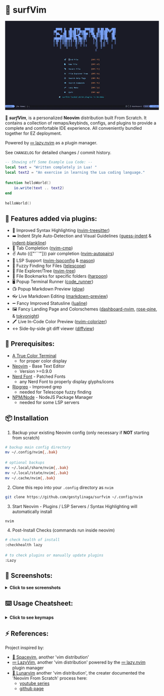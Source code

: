 <!-- TODO:
    - update screenshots with new colorscheme
    - add lsp remaps
    - add Table of contents if file gets too long
        - syntax: `1. [name](#headerName)`
-->
# 🌊 surfVim
![surfVim Preview Screenshot](screenshots/dashboard_screenshot.webp)

🌊 ***surfVim***, is a personalized **Neovim** distribution built From Scratch. 
It contains a collection of remaps/keybinds, configs, and plugins 
to provide a complete and comfortable IDE experience.
All conveniently bundled together for EZ deployment.

Powered by [💤 lazy.nvim](https://github.com/folke/lazy.nvim) as a plugin 
manager.

See `CHANGELOG` for detailed changes / commit history.

```lua
-- Showing off Some Example Lua Code: --
local text = "Written completely in Lua! " 
local text2 = "An exercise in learning the Lua coding language."

function helloWorld()
    io.write(text .. text2)
end

helloWorld()
```

## 🔌 Features added via plugins:
- 🎨 Improved Syntax Highlighting ([nvim-treesitter](https://github.com/nvim-treesitter/nvim-treesitter))
- ➡️  Indent Style Auto-Detection and Visual Guidelines ([guess-indent](https://github.com/NMAC427/guess-indent.nvim) 
& [indent-blankline](https://github.com/lukas-reineke/indent-blankline.nvim))
- 📖 Tab Completion ([nvim-cmp](https://github.com/hrsh7th/nvim-cmp))
- ✌️  Auto ({["'``'"]}) pair completion ([nvim-autopairs](https://github.com/windwp/nvim-autopairs))
- 🤖 LSP Support ([nvim-lspconfig](https://github.com/neovim/nvim-lspconfig) 
& [mason](https://github.com/williamboman/mason.nvim))
- 🔭 Fuzzy Finding for Files ([telescope](https://github.com/nvim-telescope/telescope.nvim))
- 📂 File Explorer/Tree ([nvim-tree](https://github.com/nvim-tree/nvim-tree.lua))
- 🔖 File Bookmarks for specific folders ([harpoon](https://github.com/ThePrimeagen/harpoon))
- 🖥️ Popup Terminal Runner ([code_runner](https://github.com/CRAG666/code_runner.nvim))
- 📺 Popup Markdown Preview ([glow](https://github.com/ellisonleao/glow.nvim))
- 👓 Live Markdown Editing ([markdown-preview](https://github.com/iamcco/markdown-preview.nvim))
- ➖ Fancy Improved Statusline ([lualine](https://github.com/nvim-lualine/lualine.nvim))
- 🖼️ Fancy Landing Page and Colorschemes ([dashboard-nvim](https://github.com/nvimdev/dashboard-nvim), 
[rose-pine](https://github.com/rose-pine/neovim), & [tokyonight](https://github.com/folke/tokyonight.nvim))
- 🖍️ Live In-Code Color Preview ([nvim-colorizer](https://github.com/norcalli/nvim-colorizer.lua))
- ↔️  Side-by-side git diff viewer ([diffview](https://github.com/sindrets/diffview.nvim))

## 🤖 Prerequisites:
- [A True Color Terminal](https://gist.github.com/kurahaupo/6ce0eaefe5e730841f03cb82b061daa2#now-supporting-true-color)
    - for proper color display
- [Neovim](https://github.com/neovim/neovim) - Base Text Editor
    - Version >=0.9.0
- [Nerd Font](https://github.com/ryanoasis/nerd-fonts) - Patched Fonts
    - any Nerd Font to properly display glyphs/icons
- [Ripgrep](https://github.com/BurntSushi/ripgrep) - Improved grep
    - needed for Telescope fuzzy finding
- [NPM/Node](https://docs.npmjs.com/downloading-and-installing-node-js-and-npm) -
NodeJS Package Manager
    - needed for some LSP servers

## 📦 Installation
1. Backup your existing Neovim config (only necessary if **NOT** starting from
scratch)
```sh
# backup main config directory
mv ~/.config/nvim{,.bak}

# optional backups
mv ~/.local/share/nvim{,.bak}
mv ~/.local/state/nvim{,.bak}
mv ~/.cache/nvim{,.bak}
```

2. Clone this repo into your `.config` directory as `nvim`
```sh
git clone https://github.com/gestylinaga/surfvim ~/.config/nvim
```

3. Start Neovim - Plugins / LSP Servers / Syntax Highlighting will automatically
install
```sh
nvim
```

4. Post-Install Checks (commands run inside neovim)
```sh
# check health of install
:checkhealth lazy

# to check plugins or manually update plugins
:Lazy
```

## 📸 Screenshots:
<details>
<summary><b>Click to see screenshots</b></summary>

All screenshots showing `tokyonight-night` color scheme.

Plugin shown: **lazy** plugins UI
![lazy.nvim screenshot](screenshots/lazy_screenshot.webp)

Plugin shown: **telescope** `find_files` feature
![telescope screenshot](screenshots/telescope_screenshot.webp)

Plugins shown: **glow** markdown preview & **nvim-tree** file tree
![glow screenshot](screenshots/glow_screenshot.webp)
</details>

## ⌨️ Usage Cheatsheet:
<details>
<summary><b>Click to see keymaps</b></summary>

| Action | Modifier | Key combo |
| ------ | ----- | ----- |
| **Basics**
| new empty file | Spc | n f
| quit all buffers | Spc | q q
| **Splits**
| vertical split | Spc | v s 
| horizontal split | Spc | h s 
| **Marks**
| set mark | m | any key 
| goto mark | ' | key selected 
| **Harpoons (project bookmarks)** 
| list bookmarks | Spc | h h 
| add bookmark | Spc | h t 
| goto bookmark 1 | Ctrl | u
| goto bookmark 2 | Ctrl | i
| goto bookmark 3 | Ctrl | o
| goto bookmark 4 | Ctrl | p
| **Window Focus** 
| switch focus down   | Ctrl | j
| switch focus up     | Ctrl | k
| switch focus left   | Ctrl | h
| switch focus right  | Ctrl | l
| **Tabs**
| new tab    | Ctrl | Home
| next tab   | Ctrl | PageDown
| prev tab   | Ctrl | PageUp
| close tab  | Ctrl | End
| **File Tree/Explorer**
| toggle tree  | Spc | t t 
| open tree    | Spc | t o
| close tree   | Spc | t q
| **Fuzzy Finder**
| telescope builtins        | Spc | f t
| fuzzy find files          | Spc | f f
| grep find word            | Spc | f g
| find recent files         | Spc | f r
| find help                 | Spc | f h
| find commands             | Spc | f c
| find/switch colorscheme   | Spc | c s 
| **Popup Terminal**
| open code runner  | Spc | r r
| **Popup Markdown Preview**
| open glow         | Spc | g g
| **Live Markdown Preview**
| open live preview    | Spc | m m
| toggle/open preview  | Spc | m o
| close preview        | Spc | m q
| **Git Diff View**
| open diff view   | Spc | d o
| close diff view  | Spc | d q
| git file history | Spc | d h
</details>

## ⚡ References:
Project inspired by:
- [🚀 Spacevim](https://spacevim.org/), another 'vim distribution'
- [💤 LazyVim](https://github.com/LazyVim/LazyVim), another 'vim distribution' 
powered by the [💤 lazy.nvim](https://github.com/folke/lazy.nvim) plugin manager
- [🌙 Lunarvim](https://github.com/LunarVim/LunarVim) another 'vim distribution', the creater documented the 'Neovim From Scratch' process here:
    - [youtube series](https://youtube.com/playlist?list=PLhoH5vyxr6Qq41NFL4GvhFp-WLd5xzIzZ)
    - [github page](https://github.com/LunarVim/Neovim-from-scratch)
